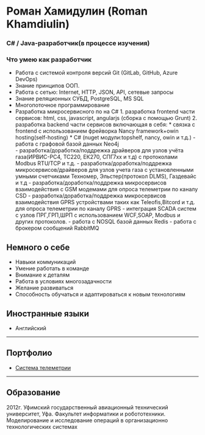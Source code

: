 <h1 align="left">Роман Хамидулин (Roman Khamdiulin)</a> 
<h3 align="left">C# / Java-разработчик(в процессе изучения) </h3>


###  Что умею как разработчик
- Работа с системой контроля версий Git (GitLab, GitHub, Azure DevOps)
- Знание принципов ООП.
- Работа с сетью: Internet, HTTP, JSON, API, сетевые запросы
- Знание реляционных СУБД, PostgreSQL, MS SQL
- Многопоточное программирование
- Разработка микросервисного по на С#
      1. разработка frontend части сервисов: html, css, javascript, angularjs (сборка с помощью Grunt)
      2. разработка backend части сервисов включающая в себя:
          * связка с frontend с использованием фрейворка Nancy framework+owin hosting(self-hosting)
          * С# (nuget модули:topshelf, nancy, owin и т.д.)
          - работа с графовой базой данных Neo4j           
          - разработка/доработка/поддрежка драйверов для узлов учёта газа(ИРВИС-РС4, ТС220, ЕК270, СПГ7xx и т.д) c протоколами Modbus RTU/TCP и т.д.
          - разработка/доработка/поддрежка микросервисов/драйверов для узлов учета газа с установленными умными счетчиками Техномер, Эльстер(протокол DLMS), Газдевайс и т.д
          - разработка/доработка/поддрежка микросервисов взаимодействия с GSM модемами для опроса телеметрии по каналу CSD
          - разработка/доработка/поддрежка микросервисов взаимодействия GPRS устройствами таких как Teleofis,Bitcord и т.д. для опроса телеметрии по каналу GPRS
          - интеграция SCADA систем с узлов ПРГ,ГРП,ШРП с использованием WCF,SOAP, Modbus и других протоколов.
          - работа с NOSQL базой данных Redis
          - работа с брокером сообщений RabbitMQ

##  Немного о себе
- Навыки коммуникаций
- Умение работать в команде
- Внимание к деталям
- Работа в условиях многозадачности
- Желание развиваться
- Способность обучаться и адаптироваться к новым технологиям

##  Иностранные языки
- Английский
---

##  Портфолио
- [Система телеметрии](https://www.bashgaz.ru/service/rusoft/)
---

## Образование
2012г. Уфимский государственный авиационный технический университет, Уфа. 
Факультет информатики и робототехники.
Моделирование и исследование операций в организационно технологических системах<br>

